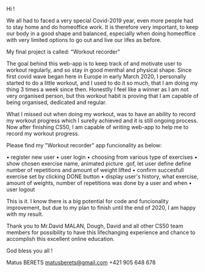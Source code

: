 Hi !

We all had to faced a very special Covid-2019 year, even more people had to stay home and do homeoffice work.
It is therefore very important, to keep our body in a good shape and balanced, especially when doing homeoffice with very limited options to go out and live our lifes as before.

My final project is called: "Workout recorder"

The goal behind this web-app is to keep track of and motivate user to workout regularly, and so stay in good menthal and physical shape.
Since first covid wave began here in Europe in early March 2020, I personally started to do a little workout, and I used to do it so much, that I am doing my thing 3 times a week since then.
Honestlly I feel like a winner as I am not very organised person, but this workout habit is proving that I am capable of being organised, dedicated and regular.

What I missed out when doing my workout, was to have an ability to record my workout progress which I surelly achieved and it is still ongoing process.
Now after finishing CS50, I am capable of writing web-app to help me to record my workout progress.


Please find my "Workout recorder" app funcionality as below:

• register new user
• user login
• choosing from various type of exercises
• show chosen exercise name, animated picture .gof, let user define define number of repetitions and amount of weight lifted
• confirm succesfull exercise set by clicking DONE button
• display user's history, what exercise, amount of weights, number of repetitions was done by a user and when
• user logout


This is it. I know there is a big potential for code and funcionality improvement, but due to my plan to finish until the end of 2020, I am happy with my result.


Thank you to Mr.David MALAN, Dough, David and all other CS50 team members for possibility to have this lifechanging experience and chance to accomplish this excellent online education.

God bless you all !

Matus BERETS
matusberets@gmail.com
+421 905 648 678